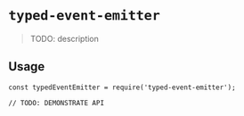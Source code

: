 # `typed-event-emitter`

> TODO: description

## Usage

```
const typedEventEmitter = require('typed-event-emitter');

// TODO: DEMONSTRATE API
```
